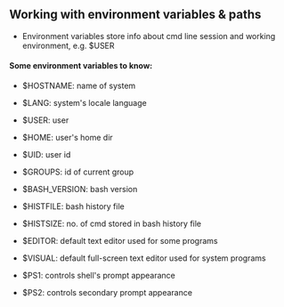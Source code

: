 ## Working with environment variables & paths
- Environment variables store info about cmd line session and working environment, e.g. $USER

#### Some environment variables to know:
- $HOSTNAME: name of system
- $LANG: system's locale language

- $USER: user
- $HOME: user's home dir
- $UID: user id


- $GROUPS: id of current group


- $BASH_VERSION: bash version
- $HISTFILE: bash history file
- $HISTSIZE: no. of cmd stored in bash history file


- $EDITOR: default text editor used for some programs
- $VISUAL: default full-screen text editor used for system programs


- $PS1: controls shell's prompt appearance
- $PS2: controls secondary prompt appearance
